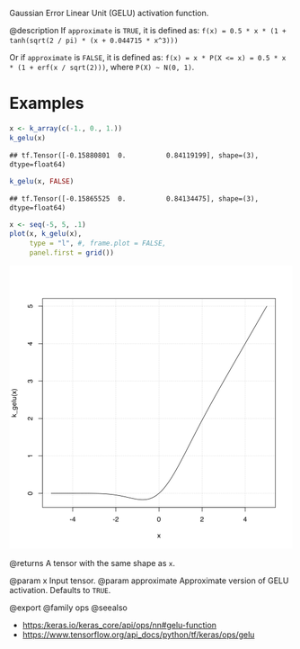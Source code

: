 Gaussian Error Linear Unit (GELU) activation function.

@description
If `approximate` is `TRUE`, it is defined as:
`f(x) = 0.5 * x * (1 + tanh(sqrt(2 / pi) * (x + 0.044715 * x^3)))`

Or if `approximate` is `FALSE`, it is defined as:
`f(x) = x * P(X <= x) = 0.5 * x * (1 + erf(x / sqrt(2)))`,
where `P(X) ~ N(0, 1)`.

# Examples

```r
x <- k_array(c(-1., 0., 1.))
k_gelu(x)
```

```
## tf.Tensor([-0.15880801  0.          0.84119199], shape=(3), dtype=float64)
```

```r
k_gelu(x, FALSE)
```

```
## tf.Tensor([-0.15865525  0.          0.84134475], shape=(3), dtype=float64)
```



```r
x <- seq(-5, 5, .1)
plot(x, k_gelu(x),
     type = "l", #, frame.plot = FALSE,
     panel.first = grid())
```

![plot of chunk unnamed-chunk-2](k_gelu-unnamed-chunk-2-1.svg)

@returns
A tensor with the same shape as `x`.

@param x Input tensor.
@param approximate Approximate version of GELU activation. Defaults to `TRUE`.

@export
@family ops
@seealso
+ <https:/keras.io/keras_core/api/ops/nn#gelu-function>
+ <https://www.tensorflow.org/api_docs/python/tf/keras/ops/gelu>
